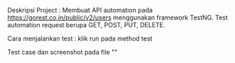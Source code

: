 Deskripsi Project : Membuat API automation pada https://gorest.co.in/public/v2/users menggunakan framework TestNG. Test automation request berupa GET, POST, PUT, DELETE.

Cara menjalankan test : klik run pada method test

Test case dan screenshot pada file ""
